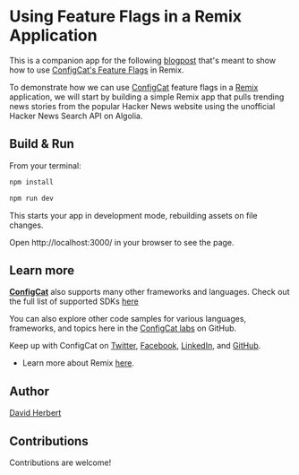 # Using Feature Flags in a Remix Application

This is a companion app for the following [blogpost](https://configcat.com/blog/2022/04/01/feature-flags-in-remix/) that's meant to show how to use [ConfigCat's Feature Flags](https://configcat.com) in Remix. 

To demonstrate how we can use [ConfigCat](https://configcat.com/) feature flags in a [Remix](https://remix.run/) application, we will start by building a simple Remix app that pulls trending news stories from the popular Hacker News website using the unofficial Hacker News Search API on Algolia.

## Build & Run

From your terminal:

```sh
npm install
```
```sh
npm run dev
```
This starts your app in development mode, rebuilding assets on file changes.

Open http://localhost:3000/ in your browser to see the page.

## Learn more

[**ConfigCat**](https://configcat.com) also supports many other frameworks and languages. Check out the full list of supported SDKs [here](https://configcat.com/docs/sdk-reference/overview/)

You can also explore other code samples for various languages, frameworks, and topics here in the [ConfigCat labs](https://github.com/configcat-labs) on GitHub.

Keep up with ConfigCat on [Twitter](https://twitter.com/configcat), [Facebook](https://www.facebook.com/configcat), [LinkedIn](https://www.linkedin.com/company/configcat/), and [GitHub](https://github.com/configcat).

- Learn more about Remix [here](https://remix.run/).

## Author
[David Herbert](https://github.com/DaveyHert)

## Contributions
Contributions are welcome!

